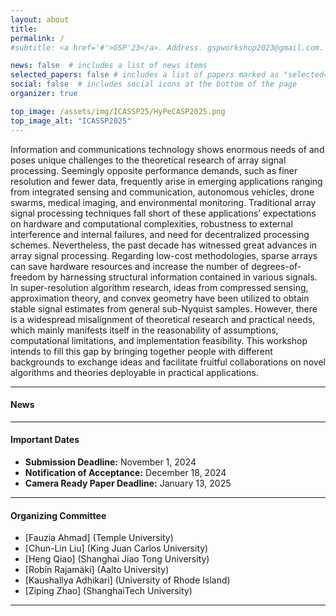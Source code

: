 ```yaml
---
layout: about
title: 
permalink: /
#subtitle: <a href='#'>GSP'23</a>. Address. gspworkshop2023@gmail.com. Moto. Etc.

news: false  # includes a list of news items
selected_papers: false # includes a list of papers marked as "selected={true}"
social: false  # includes social icons at the bottom of the page
organizer: true

top_image: /assets/img/ICASSP25/HyPeCASP2025.png
top_image_alt: "ICASSP2025"
---
```


Information and communications technology shows enormous needs of and poses unique challenges to the theoretical research of array signal processing. Seemingly opposite performance demands, such as finer resolution and fewer data, frequently arise in emerging applications ranging from integrated sensing and communication, autonomous vehicles, drone swarms, medical imaging, and environmental monitoring. Traditional array signal processing techniques fall short of these applications’ expectations on hardware and computational complexities, robustness to external interference and internal failures, and need for decentralized processing schemes. Nevertheless, the past decade has witnessed great advances in array signal processing. Regarding low-cost methodologies, sparse arrays can save hardware resources and increase the number of degrees-of-freedom by harnessing structural information contained in various signals. In super-resolution algorithm research, ideas from compressed sensing, approximation theory, and convex geometry have been utilized to obtain stable signal estimates from general sub-Nyquist samples. However, there is a widespread misalignment of theoretical research and practical needs, which mainly manifests itself in the reasonability of assumptions, computational limitations, and implementation feasibility. This workshop intends to fill this gap by bringing together people with different backgrounds to exchange ideas and facilitate fruitful collaborations on novel algorithms and theories deployable in practical applications.  

---
#### News

---
#### Important Dates
+ **Submission Deadline:**  November 1, 2024
+ **Notification of Acceptance:** December 18, 2024
+ **Camera Ready Paper Deadline:** January 13, 2025

---
#### Organizing Committee

+ [Fauzia Ahmad] (Temple University)
+ [Chun-Lin Liu] (King Juan Carlos University)
+ [Heng Qiao] (Shanghai Jiao Tong University)
+ [Robin Rajamäki] (Aalto University)
+ [Kaushallya Adhikari] (University of Rhode Island)
+ [Ziping Zhao] (ShanghaiTech University)

---


